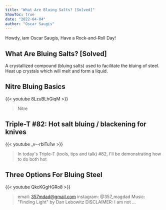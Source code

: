 ```yaml
---
title: "What Are Bluing Salts? [Solved]"
ShowToc: true 
date: "2022-04-04"
author: "Oscar Saugis" 
---
```


Howdy, iam Oscar Saugis, Have a Rock-and-Roll Day!
## What Are Bluing Salts? [Solved]
 A crystallized compound (bluing salts) used to facilitate the bluing of steel. Heat up crystals which will melt and form a liquid.

## Nitre Bluing Basics
{{< youtube 8LzuBLhGiqM >}}
>Nitre 

## Triple-T #82: Hot salt bluing / blackening for knives
{{< youtube _v--rblTu1w >}}
>In today's Triple-T (tools, tips and talk) #82, I'll be demonstrating how to do both hot 

## Three Options For Bluing Steel
{{< youtube QkcKGgHGRo8 >}}
>email: 357mdad@gmail.com instagram: @357_magdad Music: "Finding Light" by Dan Lebowitz DISCLAIMER: I am not ...

